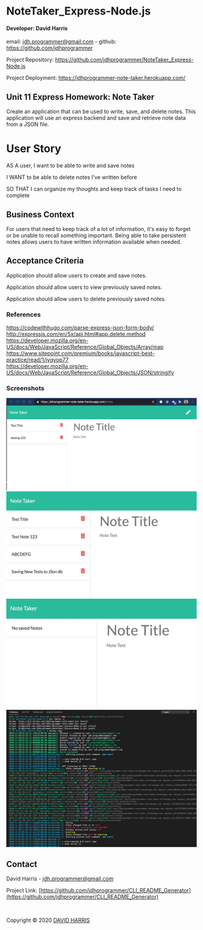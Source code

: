 # NoteTaker_Express-Node.js

#### Developer: David Harris
email: jdh.programmer@gmail.com - 
github: https://github.com/jdhprogrammer

Project Repository: https://github.com/jdhprogrammer/NoteTaker_Express-Node.js

Project Deployment: https://jdhprogrammer-note-taker.herokuapp.com/

##  Unit 11 Express Homework: Note Taker
Create an application that can be used to write, save, and delete notes. This application will use an express backend and save and retrieve note data from a JSON file.

# User Story

AS A user, I want to be able to write and save notes

I WANT to be able to delete notes I've written before

SO THAT I can organize my thoughts and keep track of tasks I need to complete

## Business Context

For users that need to keep track of a lot of information, it's easy to forget or be unable to recall something important. Being able to take persistent notes allows users to have written information available when needed.

## Acceptance Criteria

Application should allow users to create and save notes.

Application should allow users to view previously saved notes.

Application should allow users to delete previously saved notes.

### References  
  
https://codewithhugo.com/parse-express-json-form-body/  
http://expressjs.com/en/5x/api.html#app.delete.method  
https://developer.mozilla.org/en-US/docs/Web/JavaScript/Reference/Global_Objects/Array/map  
https://www.sitepoint.com/premium/books/javascript-best-practice/read/1/jyqyop77  
https://developer.mozilla.org/en-US/docs/Web/JavaScript/Reference/Global_Objects/JSON/stringify  

### Screenshots  
  
![Screenshot of NoteTaker_Express-NodeJS](public/assets/images/screenshots/NoteTaker_Page.jpeg?raw=true "NoteTaker_Express-NodeJS")
![Screenshot of NoteTaker_Express-NodeJS](public/assets/images/screenshots/NoteTaker_SavingFilestoDB.jpeg?raw=true "NoteTaker_Express-NodeJS")
![Screenshot of NoteTaker_Express-NodeJS](public/assets/images/screenshots/Delete_Notes.jpeg?raw=true "NoteTaker_Express-NodeJS")
![Screenshot of NoteTaker_Express-NodeJS](public/assets/images/screenshots/NoteTaker_Deployed_and_Running-OnHeroku.jpeg?raw=true "NoteTaker_Express-NodeJS")

## Contact  

David Harris - jdh.programmer@gmail.com

Project Link: [https://github.com/jdhprogrammer/CLI_README_Generator](https://github.com/jdhprogrammer/CLI_README_Generator)

<br>

Copyright © 2020 [DAVID HARRIS](https://github.com/jdhprogrammer)

